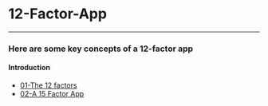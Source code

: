 # 12-Factor-App
---

### Here are some key concepts of a 12-factor app

#### Introduction
 * [01-The 12 factors](https://12factor.net/)
 * [02-A 15 Factor App](https://domenicoluciani.com/2021/10/30/15-factor-app.html)
